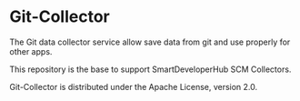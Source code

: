 Git-Collector
==============

The Git data collector service allow save data from git and use properly for other apps.

This repository is the base to support SmartDeveloperHub SCM Collectors.

Git-Collector is distributed under the Apache License, version 2.0.
